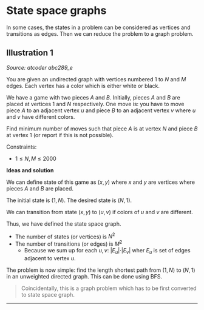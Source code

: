 # State space graphs

In some cases, the states in a problem can be considered as vertices
and transitions as edges. Then we can reduce the problem to a graph problem.

## Illustration 1

*Source: atcoder abc289_e*

You are given an undirected graph with vertices numbered $1$ to $N$ and $M$ edges.
Each vertex has a color which is either white or black.

We have a game with two pieces $A$ and $B$. Initially, pieces $A$ and $B$
are placed at vertices $1$ and $N$ respectively. One move is: you have to move
piece $A$ to an adjacent vertex $u$ and piece $B$ to an adjacent vertex $v$
where $u$ and $v$ have different colors.

Find minimum number of moves such that piece $A$ is at vertex $N$
and piece $B$ at vertex $1$ (or report if this is not possible).

Constraints:
- $1 \le N, M \le 2000$

**Ideas and solution**

We can define state of this game as $(x, y)$ where $x$
and $y$ are vertices where pieces $A$ and $B$ are placed.

The initial state is $(1, N)$. The desired state is $(N, 1)$.

We can transition from state $(x, y)$ to $(u, v)$ if colors
of $u$ and $v$ are different.

Thus, we have defined the state space graph.
- The number of states (or vertices) is $N^2$
- The number of transitions (or edges) is $M^2$
  - Because we sum up for each $u, v$: $\vert E_u \vert \cdot \vert E_v \vert$
    wher $E_u$ is set of edges adjacent to vertex $u$.

The problem is now simple: find the length shortest path from $(1, N)$
to $(N, 1)$ in an unweighted directed graph. This can be done using BFS.

> Coincidentally, this is a graph problem which has to be first
  converted to state space graph.

***
